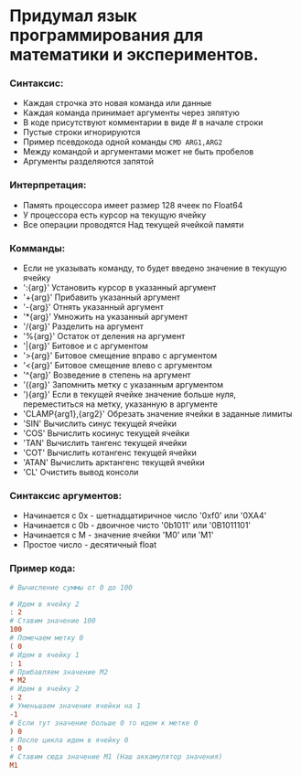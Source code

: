 # Придумал язык программирования для математики и экспериментов. 

### Синтаксис:
- Каждая строчка это новая команда или данные
- Каждая команда принимает аргументы через зяпятую
- В коде присутствуют комментарии в виде # в начале строки
- Пустые строки игнорируются
- Пример псевдокода одной команды `CMD ARG1,ARG2`
- Между командой и аргументами может не быть пробелов
- Аргументы разделяются запятой

### Интерпретация:
- Память процессора имеет размер 128 ячеек по Float64
- У процессора есть курсор на текущую ячейку
- Все операции проводятся Над текущей ячейкой памяти

### Комманды:
- Если не указывать команду, то будет введено значение в текущую ячейку
- ':{arg}' Установить курсор в указанный аргумент
- '+{arg}' Прибавить указанный аргумент
- '-{arg}' Отнять указанный аргумент
- '*{arg}' Умножить на указанный аргумент
- '/{arg}' Разделить на аргумент
- '%{arg}' Остаток от деления на аргумент
- '|{arg}' Битовое и с аргументом
- '>{arg}' Битовое смещение вправо с аргументом
- '<{arg}' Битовое смещение влево с аргументом
- '^{arg}' Возведение в степень на аргумент
- '({arg}' Запомнить метку с указанным аргументом
- '){arg}' Если в текущей ячейке значение больше нуля, переместиться на метку, указанную в аргументе
- 'CLAMP{arg1},{arg2}' Обрезать значение ячейки в заданные лимиты
- 'SIN' Вычислить синус текущей ячейки
- 'COS' Вычислить косинус текущей ячейки
- 'TAN' Вычислить тангенс текущей ячейки
- 'COT' Вычислить котангенс текущей ячейки
- 'ATAN' Вычислить арктангенс текущей ячейки
- 'CL' Очистить вывод консоли

### Синтаксис аргументов:
- Начинается с 0x - шетнадцатиричное число '0xf0' или '0XA4'
- Начинается с 0b - двоичное чисто '0b1011' или '0B1011101'
- Начинается с M - значение ячейки 'M0' или 'M1' 
- Простое число - десятичный float

### Пример кода:
```ini
# Вычисление суммы от 0 до 100

# Идем в ячейку 2
: 2
# Ставим значение 100
100
# Помечаем метку 0
( 0
# Идем в ячейку 1
: 1
# Прибавляем значение M2
+ M2
# Идем в ячейку 2
: 2
# Уменьшаем значение ячейки на 1
-1
# Если тут значение больше 0 то идем к метке 0
) 0
# После цикла идем в ячейку 0
: 0
# Ставим сюда значение M1 (Наш аккамулятор значения)
M1
```